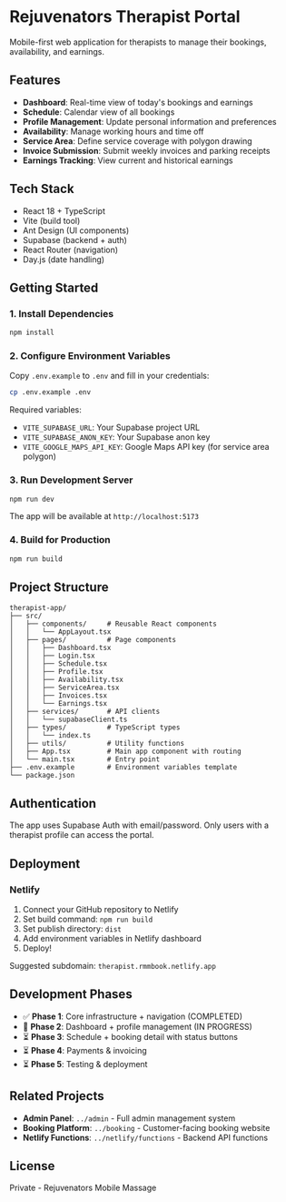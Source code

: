 # Rejuvenators Therapist Portal

Mobile-first web application for therapists to manage their bookings, availability, and earnings.

## Features

- **Dashboard**: Real-time view of today's bookings and earnings
- **Schedule**: Calendar view of all bookings
- **Profile Management**: Update personal information and preferences
- **Availability**: Manage working hours and time off
- **Service Area**: Define service coverage with polygon drawing
- **Invoice Submission**: Submit weekly invoices and parking receipts
- **Earnings Tracking**: View current and historical earnings

## Tech Stack

- React 18 + TypeScript
- Vite (build tool)
- Ant Design (UI components)
- Supabase (backend + auth)
- React Router (navigation)
- Day.js (date handling)

## Getting Started

### 1. Install Dependencies

```bash
npm install
```

### 2. Configure Environment Variables

Copy `.env.example` to `.env` and fill in your credentials:

```bash
cp .env.example .env
```

Required variables:
- `VITE_SUPABASE_URL`: Your Supabase project URL
- `VITE_SUPABASE_ANON_KEY`: Your Supabase anon key
- `VITE_GOOGLE_MAPS_API_KEY`: Google Maps API key (for service area polygon)

### 3. Run Development Server

```bash
npm run dev
```

The app will be available at `http://localhost:5173`

### 4. Build for Production

```bash
npm run build
```

## Project Structure

```
therapist-app/
├── src/
│   ├── components/     # Reusable React components
│   │   └── AppLayout.tsx
│   ├── pages/          # Page components
│   │   ├── Dashboard.tsx
│   │   ├── Login.tsx
│   │   ├── Schedule.tsx
│   │   ├── Profile.tsx
│   │   ├── Availability.tsx
│   │   ├── ServiceArea.tsx
│   │   ├── Invoices.tsx
│   │   └── Earnings.tsx
│   ├── services/       # API clients
│   │   └── supabaseClient.ts
│   ├── types/          # TypeScript types
│   │   └── index.ts
│   ├── utils/          # Utility functions
│   ├── App.tsx         # Main app component with routing
│   └── main.tsx        # Entry point
├── .env.example        # Environment variables template
└── package.json
```

## Authentication

The app uses Supabase Auth with email/password. Only users with a therapist profile can access the portal.

## Deployment

### Netlify

1. Connect your GitHub repository to Netlify
2. Set build command: `npm run build`
3. Set publish directory: `dist`
4. Add environment variables in Netlify dashboard
5. Deploy!

Suggested subdomain: `therapist.rmmbook.netlify.app`

## Development Phases

- ✅ **Phase 1**: Core infrastructure + navigation (COMPLETED)
- 🔄 **Phase 2**: Dashboard + profile management (IN PROGRESS)
- ⏳ **Phase 3**: Schedule + booking detail with status buttons
- ⏳ **Phase 4**: Payments & invoicing
- ⏳ **Phase 5**: Testing & deployment

## Related Projects

- **Admin Panel**: `../admin` - Full admin management system
- **Booking Platform**: `../booking` - Customer-facing booking website
- **Netlify Functions**: `../netlify/functions` - Backend API functions

## License

Private - Rejuvenators Mobile Massage
